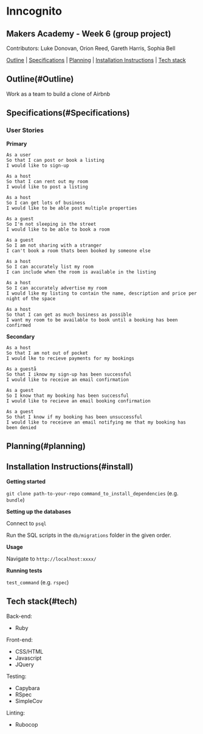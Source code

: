 # Inncognito

## Makers Academy - Week 6 (group project)

Contributors: Luke Donovan, Orion Reed, Gareth Harris, Sophia Bell

[Outline](#Outline) | [Specifications](#Specifications) | [Planning](#planning) | [Installation Instructions](#install) | [Tech stack](#tech)

## Outline(#Outline) 

Work as a team to build a clone of Airbnb

## Specifications(#Specifications)

### User Stories

**Primary**
```
As a user
So that I can post or book a listing
I would like to sign-up

As a host
So that I can rent out my room
I would like to post a listing

As a host
So I can get lots of business
I would like to be able post multiple properties

As a guest
So I'm not sleeping in the street
I would like to be able to book a room

As a guest
So I am not sharing with a stranger
I can't book a room thats been booked by someone else

As a host
So I can accurately list my room
I can include when the room is available in the listing

As a host
So I can accurately advertise my room
I would like my listing to contain the name, description and price per night of the space

As a host 
So that I can get as much business as possible
I want my room to be available to book until a booking has been confirmed
```
**Secondary**
```
As a host
So that I am not out of pocket
I would lke to recieve payments for my bookings

As a guestå
So that I iknow my sign-up has been successful
I would like to receive an email confirmation

As a guest
So I know that my booking has been successful
I would like to recieve an email booking confirmation

As a guest
So that I know if my booking has been unsuccessful
I would like to receieve an email notifying me that my booking has been denied
```

## Planning(#planning)

## Installation Instructions(#install)

**Getting started**

`git clone path-to-your-repo`
`command_to_install_dependencies` (e.g. `bundle`)

**Setting up the databases**

Connect to `psql` 

Run the SQL scripts in the `db/migrations` folder in the given order.

**Usage**

Navigate to `http://localhost:xxxx/`

**Running tests**

`test_command` (e.g. `rspec`)

## Tech stack(#tech) 

Back-end:
* Ruby

Front-end:
* CSS/HTML
* Javascript
* JQuery

Testing:

* Capybara
* RSpec
* SimpleCov

Linting:

* Rubocop

